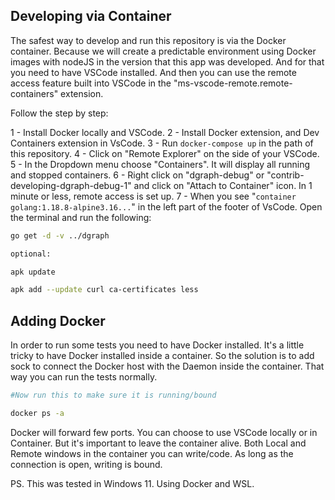 ## Developing via Container

The safest way to develop and run this repository is via the Docker container. Because we will create a predictable environment using Docker images with nodeJS in the version that this app was developed. And for that you need to have VSCode installed. And then you can use the remote access feature built into VSCode in the "ms-vscode-remote.remote-containers" extension.

Follow the step by step:

1 - Install Docker locally and VSCode.
2 - Install Docker extension, and Dev Containers extension in VsCode.
3 - Run `docker-compose up` in the path of this repository.
4 - Click on "Remote Explorer" on the side of your VSCode.
5 - In the Dropdown menu choose "Containers". It will display all running and stopped containers.
6 - Right click on "dgraph-debug" or "contrib-developing-dgraph-debug-1" and click on "Attach to Container" icon. In 1 minute or less, remote access is set up.
7 - When you see "`container golang:1.18.8-alpine3.16...`" in the left part of the footer of VsCode. Open the terminal and run the following:

```bash
go get -d -v ../dgraph

optional:

apk update

apk add --update curl ca-certificates less

```

## Adding Docker

In order to run some tests you need to have Docker installed. It's a little tricky to have Docker installed inside a container. So the solution is to add sock to connect the Docker host with the Daemon inside the container. That way you can run the tests normally.

```bash
#Now run this to make sure it is running/bound

docker ps -a

```

Docker will forward few ports. You can choose to use VSCode locally or in Container. But it's important to leave the container alive. Both Local and Remote windows in the container you can write/code. As long as the connection is open, writing is bound.

PS. This was tested in Windows 11. Using Docker and WSL.
